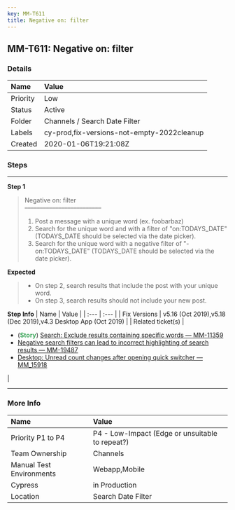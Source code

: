 ```yaml
---
key: MM-T611
title: Negative on: filter
---
```


## MM-T611: Negative on: filter

### Details

| Name     | Value                                      |
| :------- | :----------------------------------------- |
| Priority | Low                                        |
| Status   | Active                                     |
| Folder   | Channels / Search Date Filter              |
| Labels   | cy-prod,fix-versions-not-empty-2022cleanup |
| Created  | 2020-01-06T19:21:08Z                       |

### Steps

<hr/>

**Step 1**

> <article>Negative on: filter<br />–––––––––––––––––––––––––<ol><li>Post a message with a unique word (ex. foobarbaz)</li><li>Search for the unique word and with a filter of "on:TODAYS_DATE" (TODAYS_DATE should be selected via the date picker).</li><li>Search for the unique word with a negative filter of "-on:TODAYS_DATE" (TODAYS_DATE should be selected via the date picker).</li></ol></article>

**Expected**

> <article><ul><li>On step 2, search results that include the post with your unique word.</li><li>On step 3, search results should not include your new post.</li></ul></article>

**Step Info**
| Name | Value |
| :--- | :--- |
| Fix Versions | v5.16 (Oct 2019),v5.18 (Dec 2019),v4.3 Desktop App (Oct 2019) |
| Related ticket(s) | <ul><li>(<strong><span style="color:rgb(65, 168, 95)">Story</span></strong>) <a href="https://mattermost.atlassian.net/browse/MM-11359">Search: Exclude results containing specific words — MM-11359</a></li><li><a href="https://mattermost.atlassian.net/browse/MM-19487">Negative search filters can lead to incorrect highlighting of search results — MM-19487</a></li><li><a href="https://mattermost.atlassian.net/browse/MM-15918">Desktop: Unread count changes after opening quick switcher — MM_15918</a></li></ul> |

<hr/>

### More Info

| Name                     | Value                                           |
| :----------------------- | :---------------------------------------------- |
| Priority P1 to P4        | P4 - Low-Impact (Edge or unsuitable to repeat?) |
| Team Ownership           | Channels                                        |
| Manual Test Environments | Webapp,Mobile                                   |
| Cypress                  | in Production                                   |
| Location                 | Search Date Filter                              |
